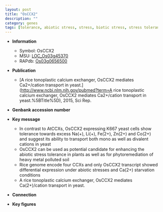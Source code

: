 ```yaml
---
layout: post
title: "OsCCX2"
description: ""
category: genes
tags: [tolerance, abiotic stress, stress, biotic stress, stress tolerance, calcium]
---
```


* **Information**  
    + Symbol: OsCCX2  
    + MSU: [LOC_Os03g45370](http://rice.plantbiology.msu.edu/cgi-bin/ORF_infopage.cgi?orf=LOC_Os03g45370)  
    + RAPdb: [Os03g0656500](http://rapdb.dna.affrc.go.jp/viewer/gbrowse_details/irgsp1?name=Os03g0656500)  

* **Publication**  
    + [A rice tonoplastic calcium exchanger, OsCCX2 mediates Ca2+/cation transport in yeast.](http://www.ncbi.nlm.nih.gov/pubmed?term=A rice tonoplastic calcium exchanger, OsCCX2 mediates Ca2+/cation transport in yeast.%5BTitle%5D), 2015, Sci Rep.

* **Genbank accession number**  

* **Key message**  
    + In contrast to AtCCXs, OsCCX2 expressing K667 yeast cells show tolerance towards excess Na(+), Li(+), Fe(2+), Zn(2+) and Co(2+) and suggest its ability to transport both mono as well as divalent cations in yeast
    + OsCCX2 can be used as potential candidate for enhancing the abiotic stress tolerance in plants as well as for phytoremediation of heavy metal polluted soil
    + Rice genome encode four CCXs and only OsCCX2 transcript showed differential expression under abiotic stresses and Ca(2+) starvation conditions
    + A rice tonoplastic calcium exchanger, OsCCX2 mediates Ca(2+)/cation transport in yeast.

* **Connection**  

* **Key figures**  


